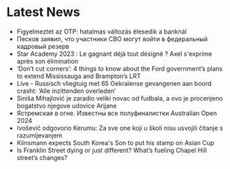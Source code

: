 # Latest News
-  Figyelmeztet az OTP: hatalmas változás élesedik a banknál
-  Песков заявил, что участники СВО могут войти в федеральный кадровый резерв
-  Star Academy 2023 : Le gagnant déjà tout désigné ? Axel s'exprime après son élimination
-  ‘Don’t cut corners’: 4 things to know about the Ford government’s plans to extend Mississauga and Brampton’s LRT
-  Live - Russisch vliegtuig met 65 Oekraïense gevangenen aan boord crasht: ‘Alle inzittenden overleden’
-  Siniša Mihajlović je zaradio veliki novac od fudbala, a ovo je procenjeno bogatstvo njegove udovice Arijane
-  Ястремская в огне. Известны все полуфиналистки Australian Open 2024
-  Ivošević odgovorio Kerumu: Za sve one koji u školi nisu usvojili čitanje s razumijevanjem
-  Klinsmann expects South Korea's Son to put his stamp on Asian Cup
-  Is Franklin Street dying or just different? What’s fueling Chapel Hill street’s changes?
